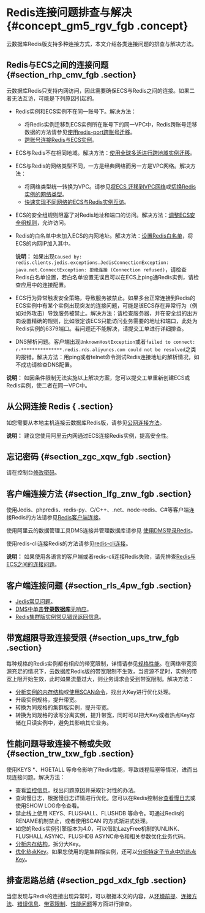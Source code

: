 # Redis连接问题排查与解决 {#concept_gm5_rgv_fgb .concept}

云数据库Redis版支持多种连接方式，本文介绍各类连接问题的排查与解决方法。

## Redis与ECS之间的连接问题 {#section_rhp_cmv_fgb .section}

云数据库Redis只支持内网访问，因此需要确保ECS与Redis之间的连接。如果二者无法互访，可能是下列原因引起的。

-   Redis实例和ECS实例不在同一账号下。解决方法：
    -   将Redis实例迁移到ECS实例所在账号下的同一VPC中，Redis跨账号迁移数据的方法请参见[使用redis-port跨账号迁移](../../../../../cn.zh-CN/用户指南/迁移数据/云数据库Redis版之间迁移/使用redis-port跨账号迁移.md#)。
    -   [跨账号连接Redis与ECS实例](cn.zh-CN/常见问题/跨账号连接Redis与ECS实例.md#)。
-   ECS与Redis不在相同地域。解决方法：[使用全球多活进行跨地域实例迁移](../../../../../cn.zh-CN/用户指南/迁移数据/云数据库Redis版之间迁移/使用全球多活进行跨地域实例迁移.md#)。
-   ECS与Redis的网络类型不同，一方是经典网络而另一方是VPC网络。解决方法：
    -   将网络类型统一转换为VPC。请参见[将ECS 迁移到VPC网络](https://help.aliyun.com/document_detail/55051.html)或[切换Redis实例的网络类型](../../../../../cn.zh-CN/用户指南/管理实例/切换为专有网络.md#)。
    -   [快速实现不同网络的ECS与Redis实例互访](cn.zh-CN/常见问题/快速实现不同网络的ECS与Redis实例互访.md#)。
-   ECS的安全组规则阻塞了对Redis地址和端口的访问。解决方法：[调整ECS安全组规则](https://help.aliyun.com/document_detail/25471.html)，允许访问。
-   Redis的白名单中未加入ECS的内网地址。解决方法：[设置Redis白名单](../../../../../cn.zh-CN/用户指南/管理实例/设置IP白名单.md#)，将ECS的内网IP加入其中。

    **说明：** 如果出现`Caused by: redis.clients.jedis.exceptions.JedisConnectionException: java.net.ConnectException: 拒绝连接 (Connection refused)`，请检查Redis白名单设置，若白名单设置无误且可以在ECS上ping通Redis实例，请检查应用中的连接配置。

-   ECS行为异常触发安全策略，导致服务被禁止。如果多台正常连接到Redis的ECS实例中有某个实例出现突发的连接问题，可能是该ECS存在异常行为（例如对外攻击）导致服务被禁止。解决方法：请检查服务器，并在安全组的出方向设置精确的规则，比如限定该ECS只能访问业务需要的地址和端口，此处为Redis实例的6379端口。若问题还不能解决，请提交工单进行详细排查。
-   DNS解析问题。客户端出现`UnknownHostException`或者`failed to connect: r-***************.redis.rds.aliyuncs.com could not be resolved`之类的报错。解决方法：用ping或者telnet命令测试Redis连接地址的解析情况，如不成功请检查DNS配置。

**说明：** 如因条件限制无法实施以上解决方案，您可以提交工单重新创建ECS或Redis实例，使二者在同一VPC中。

## 从公网连接 Redis { .section}

如您需要从本地主机连接云数据库Redis版，请参见[公网连接方法](cn.zh-CN/快速入门/连接实例/公网连接.md#)。

**说明：** 建议您使用阿里云内网通过ECS连接Redis实例，提高安全性。

## 忘记密码 {#section_zgc_xqw_fgb .section}

请在控制台[修改密码](../../../../../cn.zh-CN/用户指南/管理实例/修改密码.md#)。

## 客户端连接方法 {#section_lfg_znw_fgb .section}

使用Jedis、phpredis、redis-py、C/C++、.net、node-redis、C\#等客户端连接Redis的方法请参见[Redis客户端连接](cn.zh-CN/快速入门/连接实例/Redis客户端连接.md#)。

使用阿里云的数据管理工具DMS连接并管理数据库请参见 [使用DMS登录Redis](cn.zh-CN/快速入门/连接实例/DMS登录云数据库.md#)。

使用redis-cli连接Redis的方法请参见[redis-cli连接](cn.zh-CN/快速入门/连接实例/Redis-cli连接.md#)。

**说明：** 如果使用各语言的客户端或者redis-cli连接Redis失败，请先排查[Redis与ECS之间的连接问题](#)。

## 客户端连接问题 {#section_rls_4pw_fgb .section}

-   [Jedis常见问题](cn.zh-CN/常见问题/Jedis常见异常汇总.md#)。
-   [DMS中单击**登录数据库**无响应](https://help.aliyun.com/knowledge_detail/72737.html)。
-   [Redis集群版实例常见错误返回信息](../../../../../cn.zh-CN/技术运维问题/Redis集群版实例常见错误返回信息.md#)。

## 带宽超限导致连接受限 {#section_ups_trw_fgb .section}

每种规格的Redis实例都有相应的带宽限制，详情请参见[规格性能](../../../../../cn.zh-CN/产品简介/规格性能.md#)。在网络带宽资源充足的情况下，云数据库Redis版的带宽限制不生效，当资源不足时，实例的带宽上限开始生效，此时如果流量过大，则业务请求会受到带宽限制。解决方法：

-   [分析实例的内存结构](https://help.aliyun.com/knowledge_detail/50037.html)或[使用SCAN命令](cn.zh-CN/常见问题/如何搜索过大的key.md#)，找出大Key进行优化处理。
-   升级实例规格，提升带宽。
-   转换为同规格的集群版实例，提升带宽。
-   转换为同规格的读写分离实例，提升带宽，同时可以把大Key或者热点Key存储在只读实例中，避免其影响其它业务。

## 性能问题导致连接不畅或失败 {#section_trw_txw_fgb .section}

使用KEYS \*、HGETALL 等命令影响了Redis性能，导致线程阻塞等情况，进而出现连接问题。解决方法：

-   查看[监控信息](../../../../../cn.zh-CN/用户指南/性能监控.md#)，找出问题原因并采取针对性的办法。
-   查询慢日志，根据慢日志详情进行优化。您可以在Redis控制台[查看慢日志](../../../../../cn.zh-CN/用户指南/日志管理/查询慢日志.md#)或使用SHOW LOG命令查看。
-   禁止线上使用 KEYS、FLUSHALL、FLUSHDB 等命令。可通过Redis的RENAME机制禁止，或者使用SCAN 的方式渐进式处理。
-   如您的Redis实例引擎版本为4.0，可以借助LazyFree机制的UNLINK、FLUSHALL ASYNC、FLUSHDB ASYNC命令和相关参数优化业务代码。
-   [分析内存结构](https://help.aliyun.com/knowledge_detail/50037.html)，拆分大Key。
-   [优化热点Key](../../../../../cn.zh-CN/最佳实践/热点Key问题的发现与解决.md#)。如果您使用的是集群版实例，还可以[分析特定子节点中的热点Key](../../../../../cn.zh-CN/最佳实践/集群实例特定子节点中热点Key的分析方法.md#)。

## 排查思路总结 {#section_pgd_xdx_fgb .section}

当您发现与Redis的连接出现异常时，可以根据本文的内容，从[环境前提](#)、[连接方法](#)、[错误信息](#)、[带宽限制](#)、[性能问题](#)等方面进行排查。

